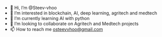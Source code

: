 - 👋 Hi, I’m @Steev-vhoo
- 👀 I’m interested in blockchain, AI, deep learning, agritech and medtech
- 🌱 I’m currently learning AI with python
- 💞️ I’m looking to collaborate on Agritech and Medtech projects
- 📫 How to reach me osteevvhoo@gmail.com

<!---
Steev-vhoo/Steev-vhoo is a ✨ special ✨ repository because its `README.md` (this file) appears on your GitHub profile.
You can click the Preview link to take a look at your changes.
--->
